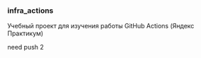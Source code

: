 ### infra_actions
Учебный проект для изучения работы GitHub Actions (Яндекс Практикум)

need push 2

